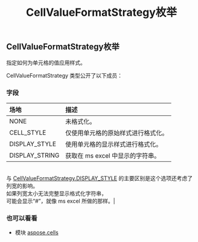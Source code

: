 ﻿---
title: CellValueFormatStrategy枚举
second_title: Aspose.Cells for Python via .NET API 参考资料
description:
type: docs
weight: 1840
url: /zh/python-net/aspose.cells/cellvalueformatstrategy/
is_root: false
---
##  CellValueFormatStrategy枚举
指定如何为单元格的值应用样式。



CellValueFormatStrategy 类型公开了以下成员：

### 字段
|场地|描述|
| :- | :- |
| NONE |未格式化。|
| CELL_STYLE |仅使用单元格的原始样式进行格式化。|
| DISPLAY_STYLE |使用单元格的显示样式进行格式化。|
| DISPLAY_STRING |获取在 ms excel 中显示的字符串。<br/>与 [CellValueFormatStrategy.DISPLAY_STYLE](/cells/zh/python-net/aspose.cells/cellvalueformatstrategy#DISPLAY_STYLE) 的主要区别是这个选项还考虑了列宽的影响。<br/>如果列宽太小无法完整显示格式化字符串，<br/>可能会显示“#”，就像 ms excel 所做的那样。|



### 也可以看看
* 模块 [aspose.cells](..)
